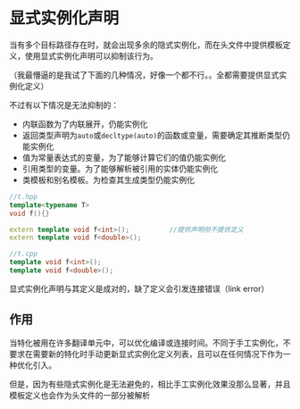 # 显式实例化声明

当有多个目标路径存在时，就会出现多余的隐式实例化，而在头文件中提供模板定义，使用显式实例化声明可以抑制该行为。

（我最懵逼的是我试了下面的几种情况，好像一个都不行。。全都需要提供显式实例化定义）

不过有以下情况是无法抑制的：

* 内联函数为了内联展开，仍能实例化
* 返回类型声明为`auto`或`decltype(auto)`的函数或变量，需要确定其推断类型仍能实例化
* 值为常量表达式的变量，为了能够计算它们的值仍能实例化
* 引用类型的变量。为了能够解析被引用的实体仍能实例化
* 类模板和别名模板。为检查其生成类型仍能实例化

```cpp
//t.hpp
template<typename T>
void f(){}

extern template void f<int>();			//提供声明但不提供定义
extern template void f<double>();

//t.cpp
template void f<int>();
template void f<double>();
```

显式实例化声明与其定义是成对的，缺了定义会引发连接错误（link error）

## 作用

当特化被用在许多翻译单元中，可以优化编译或连接时间。不同于手工实例化，不要求在需要新的特化时手动更新显式实例化定义列表，且可以在任何情况下作为一种优化引入。

但是，因为有些隐式实例化是无法避免的，相比手工实例化效果没那么显著，并且模板定义也会作为头文件的一部分被解析